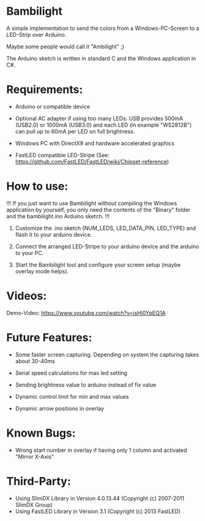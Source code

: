 # Bambilight

A simple implementation to send the colors from a Windows-PC-Screen to a LED-Strip over Arduino.

Maybe some people would call it "Ambilight" ;)

The Arduino sketch is written in standard C and the Windows application in C#.

Requirements:
=============

- Arduino or compatible device

- Optional AC adapter if using too many LEDs. USB provides 500mA (USB2.0) or 1000mA (USB3.0)
  and each LED (in example "WS2812B") can pull up to 60mA per LED on full brightness.

- Windows PC with DirectX9 and hardware accelerated graphics

- FastLED compatible LED-Stripe (See: https://github.com/FastLED/FastLED/wiki/Chipset-reference)

How to use:
===========

!!! If you just want to use Bambilight without compiling the Windows application by yourself,
you only need the contents of the "Binary" folder and the bambilight.ino Arduino sketch. !!!

1. Customize the .ino sketch (NUM_LEDS, LED_DATA_PIN, LED_TYPE) and flash it to your arduino device.

2. Connect the arranged LED-Stripe to your arduino device and the arduino to your PC.

3. Start the Bambilight tool and configure your screen setup (maybe overlay mode helps).

Videos:
=======

Demo-Video: https://www.youtube.com/watch?v=isHl0YpEQ1A

Future Features:
================

- Some faster screen capturing. Depending on system the capturing takes about 30-40ms

- Serial speed calculations for max led setting

- Sending brightness value to arduino instead of fix value

- Dynamic control limit for min and max values

- Dynamic arrow positions in overlay


Known Bugs:
===========

- Wrong start number in overlay if having only 1 column and activated "Mirror X-Axis"


Third-Party:
============

- Using SlimDX Library in Version 4.0.13.44 (Copyright (c) 2007-2011 SlimDX Group)
- Using FastLED Library in Version 3.1 (Copyright (c) 2013 FastLED)
